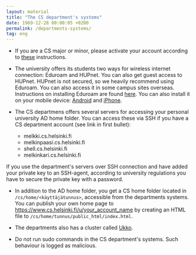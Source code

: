 ```yaml
---
layout: material
title: "The CS department's systems"
date: 1969-12-28 00:00:05 +0200
permalink: /departments-systems/
tag: eng
---
```


- If you are a CS major or minor, please activate your account according to [these](https://www.cs.helsinki.fi/en/compfac/user-accounts) instructions.

- The university offers its students two ways for wireless internet connection: Eduroam and HUPnet. You can also get guest access to HUPnet. HUPnet is not secured, so we heavily recommend using Eduroam. You can also access it in some campus sites overseas. Instructions on installing Eduroam are found [here](https://helpdesk.it.helsinki.fi/en/instructions/logging-and-connections/networks/setting-eduroam-installer-package). You can also install it on your mobile device: [Android](https://helpdesk.it.helsinki.fi/en/instructions/computer-and-printing/mobile-devices/eduroam-on-android-devices) and [iPhone](https://helpdesk.it.helsinki.fi/en/instructions/computer-and-printing/mobile-devices/ipad-and-iphone-wireless-connections).

- The CS departmens offers several servers for accessing your personal university AD home folder. You can access these via SSH if you have a CS department account (see link in first bullet):

  - melkki.cs.helsinki.fi
  - melkinpaasi.cs.helsinki.fi
  - shell.cs.helsinki.fi
  - melkinkari.cs.helsinki.fi


<div class="warning">
If you use the department's servers over SSH connection and have added your private key to an SSH-agent, according to university regulations you have to secure the private key with a password.
</div>

- In addition to the AD home folder, you get a CS home folder located in `/cs/home/<käyttäjätunnus>`, accessible from the departments systems. You can publish your own home page to https://www.cs.helsinki.fi/u/your_account_name by creating an HTML file to `/cs/home/tunnus/public_html/index.html`.

- The departments also has a cluster called [Ukko](https://www.cs.helsinki.fi/en/compfac/high-performance-cluster-ukko).

- Do not run sudo commands in the CS department's systems. Such behaviour is logged as malicious.
